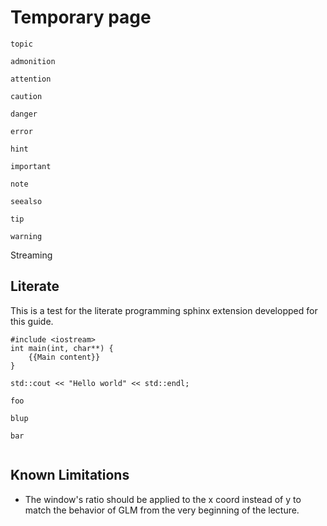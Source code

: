 Temporary page
==============

```{topic} youp
topic
```

```{admonition} youp
admonition
```

```{attention}
attention
```

```{caution}
caution
```

```{danger}
danger
```

```{error}
error
```

```{hint}
hint
```

```{important}
important
```

```{note}
note
```

```{seealso}
seealso
```

```{tip}
tip
```

```{warning}
warning
```

Streaming

Literate
--------

This is a test for the literate programming sphinx extension developped for this guide.

```{lit} C++, Base skeleton
#include <iostream>
int main(int, char**) {
    {{Main content}}
}
```

```{lit} Main content
std::cout << "Hello world" << std::endl;
```

```{lit} test
foo

blup
```

```{lit} test2
bar
```

```{tangle} C++, Base skeleton
```

Known Limitations
-----------------

 - The window's ratio should be applied to the x coord instead of y to match the behavior of GLM from the very beginning of the lecture.

